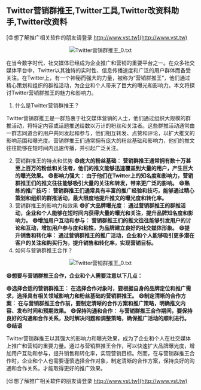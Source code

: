 ## **Twitter营销群推王,Twitter工具,Twitter改资料助手,Twitter改资料**

[😍想了解推广相关软件的朋友请登录 http://www.vst.tw](http://www.vst.tw)

 <center><img src="https://vst.tw/MP4/tuiguang/png/3.png" alt="Twitter营销群推王_0.txt"></center>

在当今数字时代，社交媒体已经成为企业推广和营销的重要平台之一。在众多社交媒体平台中，Twitter以其独特的实时性、信息传播速度和广泛的用户群体而备受关注。在Twitter上，有一个神秘而强大的力量，被称为“营销群推王”，他们通过精心策划和组织的群推活动，为企业和个人带来了巨大的曝光和影响力。本文将探讨Twitter营销群推王的魅力和影响力。

1. 什么是Twitter营销群推王？

Twitter营销群推王是一群热衷于社交媒体营销的人士，他们通过组织大规模的群推活动，将特定内容或话题推送给数以万计的粉丝和关注者。这些群推活动通常由一群志同道合的用户共同发起和参与，他们相互转发、点赞和评论，以扩大推文的影响范围和曝光度。营销群推王们通常拥有庞大的粉丝基础和影响力，他们的推文往往能够在短时间内迅速传播，并引起广泛关注。

2. 营销群推王的特点和优势
**😄庞大的粉丝基础： 营销群推王通常拥有数十万甚至上百万的粉丝和关注者，他们的推文能够迅速覆盖到大量的用户，产生巨大的曝光效果。**
**😄影响力强大： 由于他们在Twitter上的知名度和影响力，营销群推王们的推文往往能够吸引大量的关注和转发，带来更广泛的影响。**
**😄熟练的推广技巧： 营销群推王们通常具有丰富的推广经验和技巧，能够通过精心策划和组织的群推活动，最大限度地提升推文的曝光度和转化率。**
3. 营销群推王的影响力和效果
**😄扩大品牌曝光度： 通过营销群推王的群推活动，企业和个人能够在短时间内获得大量的曝光和关注，提升品牌知名度和影响力。**
**😄增加用户互动和参与： 营销群推王们的推文往往能够引发用户的讨论和互动，增加用户参与度和粘性，为品牌建立良好的社交媒体形象。**
**😄提升销售和转化率： 通过营销群推王的推广活动，企业和个人能够吸引更多潜在客户的关注和购买行为，提升销售和转化率，实现营销目标。**
4. 如何与营销群推王合作？

 <center><img src="https://vst.tw/MP4/tuiguang/png/2.png" alt="Twitter营销群推王_0.txt"></center>

**😄想要与营销群推王合作，企业和个人需要注意以下几点：**

**😄选择合适的营销群推王： 在选择合作对象时，要根据自身的品牌定位和推广需求，选择具有相关领域影响力和粉丝基础的营销群推王。**
**😄制定清晰的合作方案： 在与营销群推王合作前，要制定清晰的合作方案和推广策略，明确推文内容、发布时间和预期效果。**
**😄保持沟通和合作： 与营销群推王合作期间，要保持良好的沟通和合作关系，及时解决问题和调整策略，确保推广活动的顺利进行。**
**😄结语**

Twitter营销群推王以其强大的影响力和曝光效果，成为了企业和个人在社交媒体上推广和营销的重要力量。通过与营销群推王合作，可以快速扩大品牌曝光度，增加用户互动和参与，提升销售和转化率，实现营销目标。然而，在与营销群推王合作时，企业和个人也需要谨慎选择合作对象，制定清晰的合作方案，保持良好的沟通和合作关系，才能取得更好的推广效果。

[😍想了解推广相关软件的朋友请登录 http://www.vst.tw](http://www.vst.tw)



